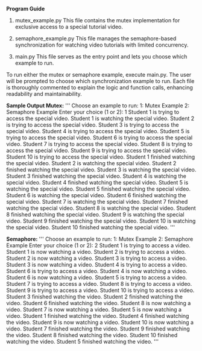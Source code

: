 **Program Guide**
1. mutex_example.py
This file contains the mutex implementation for exclusive access to a special tutorial video.

2. semaphore_example.py
This file manages the semaphore-based synchronization for watching video tutorials with limited concurrency.

3. main.py
This file serves as the entry point and lets you choose which example to run.

To run either the mutex or semaphore example, execute main.py. The user will be prompted to choose which synchronization example to run. Each file is thoroughly commented to explain the logic and function calls, enhancing readability and maintainability.

**Sample Output 
Mutex:**
'''
Choose an example to run:
1: Mutex Example
2: Semaphore Example
Enter your choice (1 or 2): 1
Student 1 is trying to access the special video.
Student 1 is watching the special video.
Student 2 is trying to access the special video.
Student 3 is trying to access the special video.
Student 4 is trying to access the special video.
Student 5 is trying to access the special video.
Student 6 is trying to access the special video.
Student 7 is trying to access the special video.
Student 8 is trying to access the special video.
Student 9 is trying to access the special video.
Student 10 is trying to access the special video.
Student 1 finished watching the special video.
Student 2 is watching the special video.
Student 2 finished watching the special video.
Student 3 is watching the special video.
Student 3 finished watching the special video.
Student 4 is watching the special video.
Student 4 finished watching the special video.
Student 5 is watching the special video.
Student 5 finished watching the special video.
Student 6 is watching the special video.
Student 6 finished watching the special video.
Student 7 is watching the special video.
Student 7 finished watching the special video.
Student 8 is watching the special video.
Student 8 finished watching the special video.
Student 9 is watching the special video.
Student 9 finished watching the special video.
Student 10 is watching the special video.
Student 10 finished watching the special video.
'''

**Semaphore:**
'''
Choose an example to run:
1: Mutex Example
2: Semaphore Example
Enter your choice (1 or 2): 2
Student 1 is trying to access a video.
Student 1 is now watching a video.
Student 2 is trying to access a video.
Student 2 is now watching a video.
Student 3 is trying to access a video.
Student 3 is now watching a video.
Student 4 is trying to access a video.
Student 6 is trying to access a video.
Student 4 is now watching a video.
Student 6 is now watching a video.
Student 5 is trying to access a video.
Student 7 is trying to access a video.
Student 8 is trying to access a video.
Student 9 is trying to access a video.
Student 10 is trying to access a video.
Student 3 finished watching the video.
Student 2 finished watching the video.
Student 6 finished watching the video.
Student 8 is now watching a video.
Student 7 is now watching a video.
Student 5 is now watching a video.
Student 1 finished watching the video.
Student 4 finished watching the video.
Student 9 is now watching a video.
Student 10 is now watching a video.
Student 7 finished watching the video.
Student 9 finished watching the video.
Student 8 finished watching the video.
Student 10 finished watching the video.
Student 5 finished watching the video.
'''
